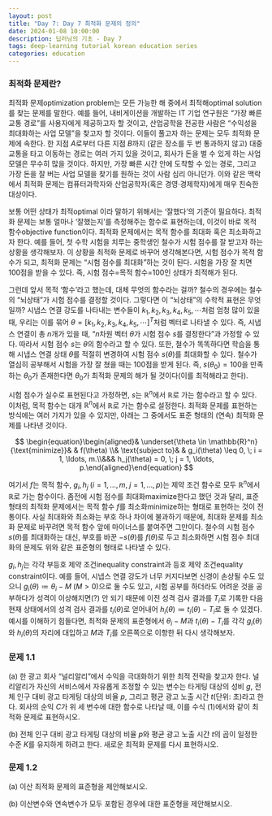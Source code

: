 ```yaml
---
layout: post
title: "Day 7: Day 7 최적화 문제의 정의"
date: 2024-01-08 10:00:00
description: 딥러닝의 기초 - Day 7
tags: deep-learning tutorial korean education series
categories: education
---
```



### 최적화 문제란?

최적화 문제optimization problem는 모든 가능한 해 중에서 최적해optimal solution를 찾는 문제를 말한다. 예를 들어, 내비게이션을 개발하는 IT 기업 연구원은 “가장 빠른 교통 경로”를 사용자에게 제공하고자 할 것이고, 산업공학을 전공한 사람은 “수익성을 최대화하는 사업 모델”을 찾고자 할 것이다. 이들이 풀고자 하는 문제는 모두 최적화 문제에 속한다. 한 지점 $A$로부터 다른 지점 $B$까지 (같은 장소를 두 번 통과하지 않고) 대중교통을 타고 이동하는 경로는 여러 가지 있을 것이고, 회사가 돈을 벌 수 있게 하는 사업 모델은 무수히 많을 것이다. 하지만, 가장 빠른 시간 안에 도착할 수 있는 경로, 그리고 가장 돈을 잘 버는 사업 모델을 찾기를 원하는 것이 사람 심리 아니던가. 이와 같은 맥락에서 최적화 문제는 컴퓨터과학자와 산업공학자(혹은 경영·경제학자)에게 매우 친숙한 대상이다.

보통 어떤 상태가 최적optimal 이라 말하기 위해서는 ‘잘했다’의 기준이 필요하다. 최적화 문제는 보통 얼마나 ‘잘했는지’를 측정해주는 함수로 표현하는데, 이것이 바로 목적 함수objective function이다. 최적화 문제에서는 목적 함수를 최대화 혹은 최소화하고자 한다. 예를 들어, 첫 수학 시험을 치루는 중학생인 철수가 시험 점수를 잘 받고자 하는 상황을 생각해보자. 이 상황을 최적화 문제로 바꾸어 생각해본다면, 시험 점수가 목적 함수가 되고, 최적화 문제는 “시험 점수를 최대화”하는 것이 된다. 시험을 가장 잘 치면 100점을 받을 수 있다. 즉, 시험 점수=목적 함수=100인 상태가 최적해가 된다.

그런데 앞서 목적 ‘함수’라고 했는데, 대체 무엇의 함수라는 걸까? 철수의 경우에는 철수의 “뇌상태”가 시험 점수를 결정할 것이다. 그렇다면 이 “뇌상태”의 수학적 표현은 무엇일까? 시냅스 연결 강도를 나타내는 변수들이 $k_1, k_2, k_3, k_4, k_5, \cdots$처럼 엄청 많이 있을 때, 우리는 이를 묶어 $\theta = [k_1, k_2, k_3,k_4,k_5,\cdots]^T$처럼 벡터로 나타낼 수 있다. 즉, 시냅스 연결이 총 $n$개가 있을 때, “$n$차원 벡터 $\theta$가 시험 점수 $s$를 결정한다”과 가정할 수 있다. 따라서 시험 점수 $s$는 $\theta$의 함수라고 할 수 있다. 또한, 철수가 똑똑하다면 학습을 통해 시냅스 연결 상태 $\theta$를 적절히 변경하여 시험 점수 $s(\theta)$를 최대화할 수 있다. 철수가 열심히 공부해서 시험을 가장 잘 쳤을 때는 100점을 받게 된다. 즉, $s(\theta_0)=100$을 만족하는 $\theta_0$가 존재한다면 $\theta_0$가 최적화 문제의 해가 될 것이다(이를 최적해라고 한다).

시험 점수가 실수로 표현된다고 가정하면, $s$는 $\mathbb{R}^n$에서 $\mathbb{R}$로 가는 함수라고 할 수 있다. 이처럼, 목적 함수는 대개 $\mathbb{R}^n$에서 $\mathbb{R}$로 가는 함수로 설정한다. 최적화 문제를 표현하는 방식에는 여러 가지가 있을 수 있지만, 아래는 그 중에서도 표준 형태의 (연속) 최적화 문제를 나타낸 것이다.

$$
\begin{equation}\begin{aligned}& \underset{\theta \in \mathbb{R}^n}{\text{minimize}}& & f(\theta) \\& \text{subject to}& & g_i(\theta) \leq 0, \; i = 1, \ldots, m.\\&&& h_j(\theta) = 0, \; j = 1, \ldots, p.\end{aligned}\end{equation}
$$

여기서 $f$는 목적 함수, $g_i,h_j\;(i=1,\dots,m,\;j=1,\dots,p)$는 제약 조건 함수로 모두 $\mathbb{R}^n$에서 $\mathbb{R}$로 가는 함수이다. 좀전에 시험 점수를 최대화maximize한다고 했던 것과 달리, 표준 형태의 최적화 문제에서는 목적 함수 $f$를 최소화minimize하는 형태로 표현하는 것이 전통이다. 사실 최대화와 최소화는 부호 하나 차이에 불과하기 때문에, 최대화 문제를 최소화 문제로 바꾸려면 목적 함수 앞에 마이너스를 붙여주면 그만이다. 철수의 시험 점수 $s(\theta)$를 최대화하는 대신, 부호를 바꾼 $-s(\theta)$를 $f(\theta)$로 두고 최소화하면 시험 점수 최대화의 문제도 위와 같은 표준형의 형태로 나타낼 수 있다.

$g_i,h_j$는 각각 부등호 제약 조건inequality constraint과 등호 제약 조건equality constraint이다. 예를 들어, 시냅스 연결 강도가 너무 커지다보면 신경이 손상될 수도 있으니 $g_i(\theta)\coloneqq \theta_i -M\;(M>0)$으로 둘 수도 있고, 시험 공부를 하더라도 어려운 것을 공부하다가 성격이 이상해지면(?) 안 되기 때문에 이전 성격 검사 결과를 $T_i$로 기록한 다음 현재 상태에서의 성격 검사 결과를 $t_i(\theta)$로 얻어내어 $h_i(\theta)\coloneqq t_i(\theta)-T_i$로 둘 수 있겠다. 예시를 이해하기 힘들다면, 최적화 문제의 표준형에서 $\theta_i-M$과 $t_i(\theta)-T_i$를 각각 $g_i(\theta)$와 $h_i(\theta)$의 자리에 대입하고 $M$과 $T_i$를 오른쪽으로 이항한 뒤 다시 생각해보자.

### 문제 1.1

(a) 한 광고 회사 “널리알리”에서 수익을 극대화하기 위한 최적 전략을 찾고자 한다. 널리알리가 자신의 서비스에서 자유롭게 조정할 수 있는 변수는 타게팅 대상의 성비 $g$, 전체 인구 대비 광고 타게팅 대상의 비율 $p$, 그리고 평균 광고 노출 시간 $t$(단위: 초)라고 한다. 회사의 순익 $C$가 위 세 변수에 대한 함수로 나타날 때, 이를 수식 $(1)$에서와 같이 최적화 문제로 표현하시오.

(b) 전체 인구 대비 광고 타게팅 대상의 비율 $p$와 평균 광고 노출 시간 $t$의 곱이 일정한 수준 $K$를 유지하게 하려고 한다. 새로운 최적화 문제를 다시 표현하시오.

### 문제 1.2

(a) 이산 최적화 문제의 표준형을 제안해보시오.

(b) 이산변수와 연속변수가 모두 포함된 경우에 대한 표준형을 제안해보시오.
